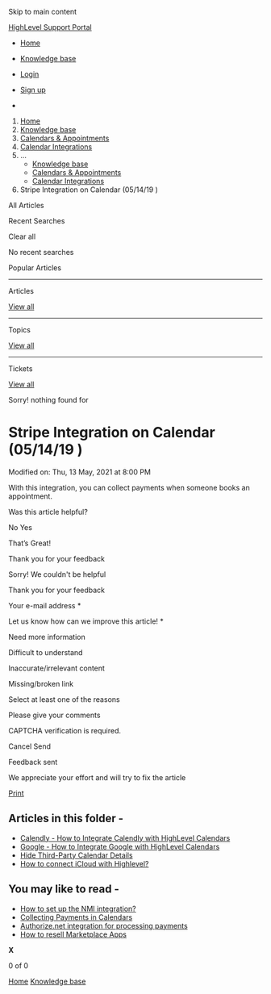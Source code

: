 Skip to main content

[ HighLevel Support Portal ](https://help.gohighlevel.com)

  * [ Home ](/support/home)
  * [ Knowledge base ](/support/solutions)

  * [Login](/support/login)
  * [Sign up](/support/signup)
  * 

  1. [Home](/support/home)
  2. [Knowledge base](/support/solutions)
  3. [Calendars & Appointments](/support/solutions/48000449585)
  4. [Calendar Integrations](/support/solutions/folders/155000000574)
  5. ... 
     * [Knowledge base](/support/solutions)
     * [Calendars & Appointments](/support/solutions/48000449585)
     * [Calendar Integrations](/support/solutions/folders/155000000574)
  6. Stripe Integration on Calendar (05/14/19 )

All  Articles 

Recent Searches

Clear all

No recent searches

Popular Articles

* * *

Articles

[View all](/support/search/solutions)

* * *

Topics

[View all](/support/search/topics)

* * *

Tickets

[View all](/support/search/tickets)

Sorry! nothing found for   

# Stripe Integration on Calendar (05/14/19 )

Modified on: Thu, 13 May, 2021 at 8:00 PM

With this integration, you can collect payments when someone books an appointment.

Was this article helpful?

No  Yes 

That’s Great!

Thank you for your feedback

Sorry! We couldn't be helpful

Thank you for your feedback

Your e-mail address *

Let us know how can we improve this article! *

Need more information 

Difficult to understand 

Inaccurate/irrelevant content 

Missing/broken link 

Select at least one of the reasons 

Please give your comments 

CAPTCHA verification is required. 

Cancel  Send 

Feedback sent

We appreciate your effort and will try to fix the article

[Print](javascript:print\(\))

## Articles in this folder -

  * [Calendly - How to Integrate Calendly with HighLevel Calendars](/support/solutions/articles/155000002373-calendly-how-to-integrate-calendly-with-highlevel-calendars)
  * [Google - How to Integrate Google with HighLevel Calendars](/support/solutions/articles/155000002369-google-how-to-integrate-google-with-highlevel-calendars)
  * [Hide Third-Party Calendar Details](/support/solutions/articles/155000003545-hide-third-party-calendar-details)
  * [How to connect iCloud with Highlevel?](/support/solutions/articles/155000001477-how-to-connect-icloud-with-highlevel-)

## You may like to read -

  * [How to set up the NMI integration?](/support/solutions/articles/48001235741-how-to-set-up-the-nmi-integration-)
  * [Collecting Payments in Calendars](/support/solutions/articles/155000000875-collecting-payments-in-calendars)
  * [Authorize.net integration for processing payments](/support/solutions/articles/48001231144-authorize-net-integration-for-processing-payments)
  * [How to resell Marketplace Apps](/support/solutions/articles/155000001220-how-to-resell-marketplace-apps)

**X**

0 of 0 []()

[Home](/support/home) [Knowledge base](/support/solutions)
